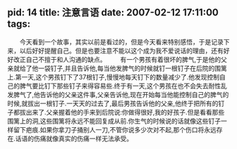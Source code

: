 pid: 14
title: 注意言语
date: 2007-02-12 17:11:00
tags:
---

&emsp;&emsp;今天看到一个故事，其实以前是看过的，但是今天看来特别感悟，于是记录下来，以后好好提醒自己。但是也要注意不能以这个成为我不爱说话的理由，还有好好改正自己不擅于和人沟通的缺点。 
&emsp;&emsp;有一个男孩有着很坏的脾气,于是他的父亲就给了他一袋钉子,并且告诉他,每当他发脾气的时候就钉一根钉子在后院的围篱上.第一天,这个男孩钉下了37根钉子,慢慢地每天钉下的数量减少了.他发现控制自己的脾气要比钉下那些钉子来得容易些.终于有一天,这个男孩在也不会失去耐性乱发脾气了,他告诉他的父亲这件事,父亲告诉他,现在开始每当他能控制自己的脾气的时候,就拔出一根钉子.一天天的过去了,最后男孩告诉他的父亲,他终于把所有的钉子都拔出来了.父亲握着他的手来到后院说:你做得很好,我的好孩子.但是看看那些围篱上的洞,这些围篱将永远不能回复成从前.你生气的时候说的话就像这些钉子一样留下疤痕.如果你拿刀子捅别人一刀,不管你说多少次对不起,那个伤口将永远存在.话语的伤痛就像真实的伤痛一样无法承受。 